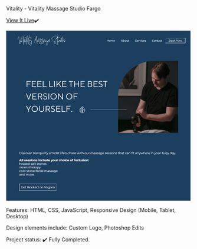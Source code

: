 Vitality - Vitality Massage Studio Fargo

<a href="https://vitalitymassagefargo.com">View It Live</a>✔️

<img src="vitalitypng.png" width="500px" height="auto">

Features: HTML, CSS, JavaScript, Responsive Design (Mobile, Tablet, Desktop)

Design elements include: Custom Logo, Photoshop Edits

Project status: ✔️ Fully Completed.
